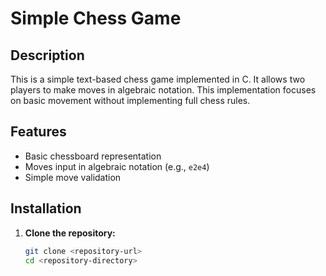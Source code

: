 # Simple Chess Game

## Description

This is a simple text-based chess game implemented in C. It allows two players to make moves in algebraic notation. This implementation focuses on basic movement without implementing full chess rules.

## Features

- Basic chessboard representation
- Moves input in algebraic notation (e.g., `e2e4`)
- Simple move validation

## Installation

1. **Clone the repository:**

   ```bash
   git clone <repository-url>
   cd <repository-directory>

